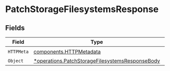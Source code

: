 # PatchStorageFilesystemsResponse


## Fields

| Field                                                                                                             | Type                                                                                                              | Required                                                                                                          | Description                                                                                                       |
| ----------------------------------------------------------------------------------------------------------------- | ----------------------------------------------------------------------------------------------------------------- | ----------------------------------------------------------------------------------------------------------------- | ----------------------------------------------------------------------------------------------------------------- |
| `HTTPMeta`                                                                                                        | [components.HTTPMetadata](../../models/components/httpmetadata.md)                                                | :heavy_check_mark:                                                                                                | N/A                                                                                                               |
| `Object`                                                                                                          | [*operations.PatchStorageFilesystemsResponseBody](../../models/operations/patchstoragefilesystemsresponsebody.md) | :heavy_minus_sign:                                                                                                | Success                                                                                                           |